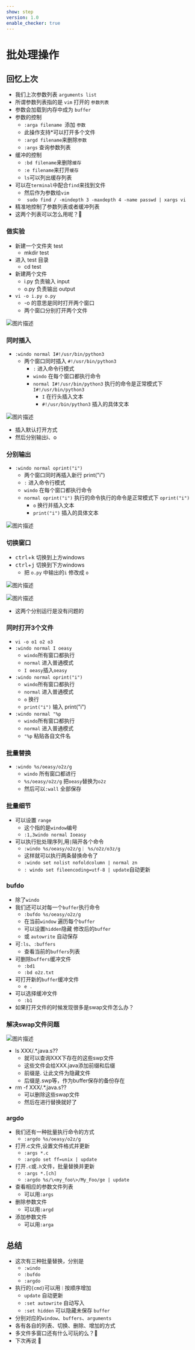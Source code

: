 ```yaml
---
show: step
version: 1.0
enable_checker: true
---
```


# 批处理操作

## 回忆上次

- 我们上次参数列表 `arguments list`
- 所谓参数列表指的是 `vim` 打开的 `参数列表`
- 参数会加载到内存中成为 `buffer`
- 参数的控制
	- `:arga filename `添加 `参数`
	- 此操作支持*可以打开多个文件
	- `:argd filename`来删除`参数`
	- `:args` 查询参数列表
- 缓冲的控制
	- `:bd filename`来删除`缓存`
	- `:e filename`来打开`缓存`
	- `ls`可以列出缓存列表
- 可以在`terminal`中配合`find`来找到文件
	- 然后作为参数给`vim`
	-  ` sudo find / -mindepth 3 -maxdepth 4 -name passwd | xargs vi`
- 精准地控制了参数列表或者缓冲列表
- 这两个列表可以怎么用呢？🤔


### 做实验

- 新建一个文件夹 test
  - mkdir test
- 进入 test 目录
  - cd test
- 新建两个文件
  - i.py 负责输入 input
  - o.py 负责输出 output
- `vi -o i.py o.py`
  - -o 的意思是同时打开两个窗口
  - 两个窗口分别打开两个文件

![图片描述](https://doc.shiyanlou.com/courses/uid1190679-20220520-1653040848818)

### 同时插入

- `:windo normal I#!/usr/bin/python3`
  - 两个窗口同时插入 `#!/usr/bin/python3`
	- `:` 进入命令行模式
	- `windo` 在每个窗口都执行命令
	- `normal I#!/usr/bin/python3` 执行的命令是正常模式下 `I#!/usr/bin/python3`
		- `I` 在行头插入文本
		- `#!/usr/bin/python3` 插入的具体文本 

![图片描述](https://doc.shiyanlou.com/courses/uid1190679-20220520-1653040988682)

- 插入默认打开方式
- 然后分别输出i、o

### 分别输出

- `:windo normal oprint("i")`
	- 两个窗口同时再插入新行 print("i")
 	- `:` 进入命令行模式
	- `windo` 在每个窗口都执行命令
	- `normal oprint("i")` 执行的命令执行的命令是正常模式下 `oprint("i")`
		- `o` 换行并插入文本
		- `print("i")` 插入的具体文本

![图片描述](https://doc.shiyanlou.com/courses/uid1190679-20220520-1653041067970)

### 切换窗口
- <kbd>ctrl</kbd>+<kbd>k</kbd> 切换到上方windows
- <kbd>ctrl</kbd>+<kbd>j</kbd> 切换到下方windows
	- 把 `o.py` 中输出的`i`  修改成 `o`

![图片描述](https://doc.shiyanlou.com/courses/uid1190679-20220520-1653041197073)



![图片描述](https://doc.shiyanlou.com/courses/uid1190679-20220520-1653041309186)

- 这两个分别运行是没有问题的

### 同时打开3个文件

- `vi -o o1 o2 o3`
- `:windo normal I oeasy`
	- `windo`所有窗口都执行
	- `normal` 进入普通模式
	- `I oeasy`插入`oeasy`
- `:windo normal oprint("i")`
	- `windo`所有窗口都执行
	- `normal` 进入普通模式
	- `o` 换行
	- `print("i")` 输入 print("i")
- `:windo normal "%p`
	- `windo`所有窗口都执行
	- `normal` 进入普通模式
	- `"%p` 粘贴各自文件名
	
### 批量替换

- `:windo %s/oeasy/o2z/g`
	- `windo` 所有窗口都进行
	- `%s/oeasy/o2z/g` 把`oeasy`替换为`o2z`
	- 然后可以`:wall` 全部保存

### 批量细节

- 可以设置 `range`
	- 这个指的是`window`编号
	- `:1,3windo normal Ioeasy`
- 可以执行批处理序列,用`|`隔开各个命令
	- `:windo %s/oeasy/o2z/g｜ %s/o2z/o3z/g`
	- 这样就可以执行两条替换命令了
	- `:windo set nolist nofoldcolumn | normal zn  `
	- `: windo set fileencoding=utf-8 | update`自动更新


### bufdo

- 除了`windo`
- 我们还可以对每一个`buffer`执行命令
	- `:bufdo %s/oeasy/o2z/g`
	- 在当前`window` 遍历每个`buffer`
	- 可以设置`hidden`隐藏 修改后的`buffer`
	- 或 `autowrite` 自动保存
- 可`:ls`、`:buffers` 
	- 查看当前的`buffers`列表
- 可删除`buffers`缓冲文件
	- `:bd1`
	- `:bd o2z.txt` 
- 可打开新的`buffer`缓冲文件
	- `e .`
- 可以选择缓冲文件
	- `:b1`
- 如果打开文件的时候发现很多是swap文件怎么办？

### 解决swap文件问题

![图片描述](https://doc.shiyanlou.com/courses/uid1190679-20220607-1654579568837)

- ls XXX/.*.java.s??
	- 就可以查询XXX下存在的这些swp文件
	- 这些文件会给XXX.java添加前缀和后缀
	- 前缀是. 让此文件为隐藏文件
	- 后缀是.swp等，作为buffer保存的备份存在
- rm -f XXX/.*.java.s??
	- 可以删除这些swap文件
	- 然后在进行替换就好了

### argdo

- 我们还有一种批量执行命令的方式
	- `:argdo %s/oeasy/o2z/g`
- 打开.c文件,设置文件格式并更新
	-  `:args *.c`                              
	-  `:argdo set ff=unix | update  `
- 打开`.c`或`.h`文件，批量替换并更新
	-  `:args *.[ch]     `                     
	-  `:argdo %s/\<my_foo\>/My_Foo/ge | update    `
-  查看相应的参数文件列表
	- 可以用`:args` 
-  删除参数文件
	- 可以用`:argd` 
-  添加参数文件
	-  可以用`:arga`

## 总结
- 这次有三种批量替换，分别是
	- `:windo`
	- `:bufdo`
	- `:argdo`
- 执行的`{cmd}`可以用`｜`按顺序增加
	- `update` 自动更新
	- `:set autowrite` 自动写入
	- `:set hidden` 可以隐藏未保存 `buffer`
- 分别对应的`window`、`buffers`、`arguments`
- 各有各自的列表、切换、删除、增加的方式
- 多文件多窗口还有什么可玩的么？🤔
- 下次再说 👋






